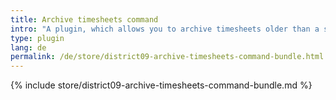 ```yaml
---
title: Archive timesheets command
intro: "A plugin, which allows you to archive timesheets older than a specified timeframe, using a command."
type: plugin
lang: de
permalink: /de/store/district09-archive-timesheets-command-bundle.html
---
```


{% include store/district09-archive-timesheets-command-bundle.md %}
